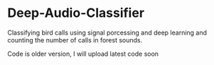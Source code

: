 # Deep-Audio-Classifier
Classifying bird calls using signal porcessing and deep learning and counting the number of calls in forest sounds.

Code is older version, I will upload latest code soon
